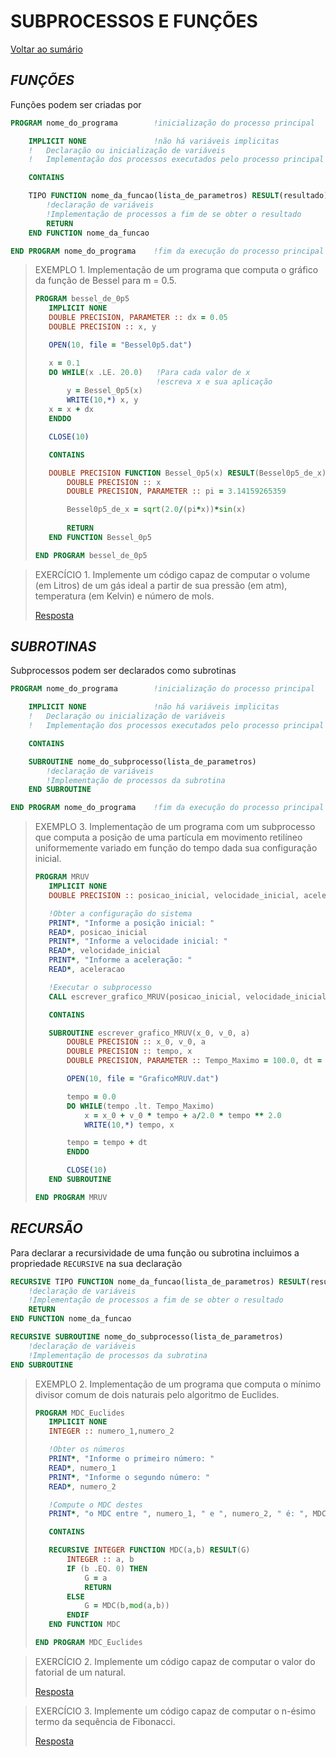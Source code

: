 # **SUBPROCESSOS E FUNÇÕES**

[Voltar ao sumário](../../README.md)

## ***FUNÇÕES***

Funções podem ser criadas por

```fortran
PROGRAM nome_do_programa        !inicialização do processo principal

    IMPLICIT NONE               !não há variáveis implicitas
    !   Declaração ou inicialização de variáveis
    !   Implementação dos processos executados pelo processo principal

    CONTAINS

    TIPO FUNCTION nome_da_funcao(lista_de_parametros) RESULT(resultado)
        !declaração de variáveis
        !Implementação de processos a fim de se obter o resultado
        RETURN
    END FUNCTION nome_da_funcao

END PROGRAM nome_do_programa    !fim da execução do processo principal
```

>EXEMPLO 1. Implementação de um programa que computa o gráfico da função de Bessel para m = 0.5.
>```fortran
>PROGRAM bessel_de_0p5
>    IMPLICIT NONE
>    DOUBLE PRECISION, PARAMETER :: dx = 0.05
>    DOUBLE PRECISION :: x, y
>
>    OPEN(10, file = "Bessel0p5.dat")
>
>    x = 0.1
>    DO WHILE(x .LE. 20.0)   !Para cada valor de x
>                            !escreva x e sua aplicação
>        y = Bessel_0p5(x)
>        WRITE(10,*) x, y
>    x = x + dx
>    ENDDO
>
>    CLOSE(10)
>
>    CONTAINS
>
>    DOUBLE PRECISION FUNCTION Bessel_0p5(x) RESULT(Bessel0p5_de_x)
>        DOUBLE PRECISION :: x
>        DOUBLE PRECISION, PARAMETER :: pi = 3.14159265359
>
>        Bessel0p5_de_x = sqrt(2.0/(pi*x))*sin(x)
>    
>        RETURN
>    END FUNCTION Bessel_0p5
>
>END PROGRAM bessel_de_0p5
>```

> EXERCÍCIO 1. Implemente um código capaz de computar o volume (em Litros) de um gás ideal a partir de sua pressão (em atm), temperatura (em Kelvin) e número de mols.
>
>[Resposta](./programas/gas_ideal.f95)

## ***SUBROTINAS***

Subprocessos podem ser declarados como subrotinas

```fortran
PROGRAM nome_do_programa        !inicialização do processo principal

    IMPLICIT NONE               !não há variáveis implicitas
    !   Declaração ou inicialização de variáveis
    !   Implementação dos processos executados pelo processo principal

    CONTAINS

    SUBROUTINE nome_do_subprocesso(lista_de_parametros)
        !declaração de variáveis
        !Implementação de processos da subrotina
    END SUBROUTINE

END PROGRAM nome_do_programa    !fim da execução do processo principal
```

>EXEMPLO 3. Implementação de um programa com um subprocesso que computa a posição de uma partícula em movimento retilíneo uniformemente variado em função do tempo dada sua configuração inicial.
>```fortran
>PROGRAM MRUV
>    IMPLICIT NONE
>    DOUBLE PRECISION :: posicao_inicial, velocidade_inicial, aceleracao
>
>    !Obter a configuração do sistema
>    PRINT*, "Informe a posição inicial: "
>    READ*, posicao_inicial
>    PRINT*, "Informe a velocidade inicial: "
>    READ*, velocidade_inicial
>    PRINT*, "Informe a aceleração: "
>    READ*, aceleracao
>
>    !Executar o subprocesso
>    CALL escrever_grafico_MRUV(posicao_inicial, velocidade_inicial, aceleracao);
>
>    CONTAINS
>
>    SUBROUTINE escrever_grafico_MRUV(x_0, v_0, a)
>        DOUBLE PRECISION :: x_0, v_0, a
>        DOUBLE PRECISION :: tempo, x
>        DOUBLE PRECISION, PARAMETER :: Tempo_Maximo = 100.0, dt = 0.5
>
>        OPEN(10, file = "GraficoMRUV.dat")
>
>        tempo = 0.0
>        DO WHILE(tempo .lt. Tempo_Maximo)
>            x = x_0 + v_0 * tempo + a/2.0 * tempo ** 2.0
>            WRITE(10,*) tempo, x
>
>        tempo = tempo + dt
>        ENDDO
>
>        CLOSE(10)
>    END SUBROUTINE 
>
>END PROGRAM MRUV
>```

## ***RECURSÃO***

Para declarar a recursividade de uma função ou subrotina incluimos a propriedade `RECURSIVE` na sua declaração


```fortran
RECURSIVE TIPO FUNCTION nome_da_funcao(lista_de_parametros) RESULT(resultado)
    !declaração de variáveis
    !Implementação de processos a fim de se obter o resultado
    RETURN
END FUNCTION nome_da_funcao
```

```fortran
RECURSIVE SUBROUTINE nome_do_subprocesso(lista_de_parametros)
    !declaração de variáveis
    !Implementação de processos da subrotina
END SUBROUTINE
```

>EXEMPLO 2. Implementação de um programa que computa o mínimo divisor comum de dois naturais pelo algoritmo de Euclides.
>```fortran
>PROGRAM MDC_Euclides
>    IMPLICIT NONE
>    INTEGER :: numero_1,numero_2
>
>    !Obter os números
>    PRINT*, "Informe o primeiro número: "
>    READ*, numero_1
>    PRINT*, "Informe o segundo número: "
>    READ*, numero_2
>
>    !Compute o MDC destes
>    PRINT*, "o MDC entre ", numero_1, " e ", numero_2, " é: ", MDC(numero_1,numero_2)
>
>    CONTAINS
>
>    RECURSIVE INTEGER FUNCTION MDC(a,b) RESULT(G)
>        INTEGER :: a, b
>        IF (b .EQ. 0) THEN
>            G = a
>            RETURN
>        ELSE
>            G = MDC(b,mod(a,b))
>        ENDIF
>    END FUNCTION MDC
>
>END PROGRAM MDC_Euclides
>```

> EXERCÍCIO 2. Implemente um código capaz de computar o valor do fatorial de um natural.
>
>[Resposta](./programas/fatorial.f95)

> EXERCÍCIO 3. Implemente um código capaz de computar o n-ésimo termo da sequência de Fibonacci.
>
>[Resposta](./programas/fibonacci.f95)
